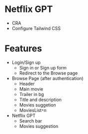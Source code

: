 # Netflix GPT

- CRA
- Configure Tailwind CSS

# Features

- Login/Sign up
  - Sign in or Sign up form
  - Redirect to the Browse page
- Browse Page (after authentication)
  - Header
  - Main movie
  - Trailer in bg
  - Title and description
  - Movies suggetion
  - MoviesList`*`n
- Netflix GPT
  - Search bar
  - Movies suggestion
